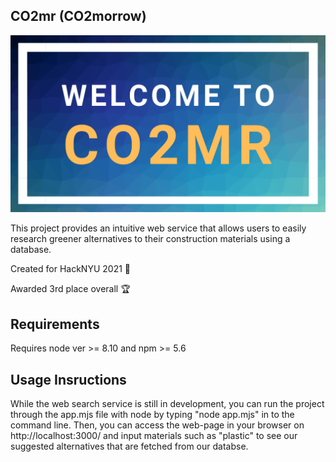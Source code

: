 ## CO2mr (CO2morrow) 
![CO2mr Logo](https://github.com/ChrisMcVey1/HackNYU-co2mr/blob/main/public/logo.png)

This project provides an intuitive web service that allows users to easily research greener alternatives to their construction materials using a database. 

Created for HackNYU 2021 🤖

Awarded 3rd place overall 🏆

## Requirements

Requires node ver >= 8.10 and npm >= 5.6

## Usage Insructions 

While the web search service is still in development, you can run the project through the app.mjs file with node by typing "node app.mjs" in to the command line.  Then, you can access the web-page in your browser on http://localhost:3000/ and input materials such as "plastic" to see our suggested alternatives that are fetched from our databse.